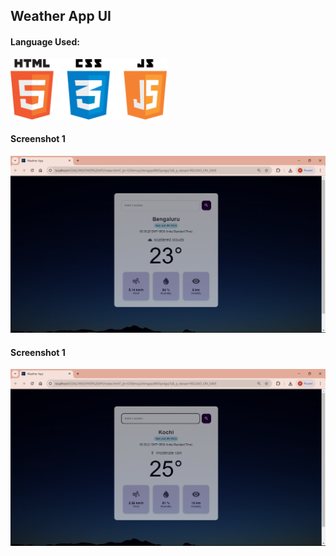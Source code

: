 ## Weather App UI

#### Language Used:
<img src="resources/icon.png" width="250" />

#### Screenshot 1
![Alt text](resources/screenshot1.png)

#### Screenshot 1
![Alt text](resources/screenshot2.png)
